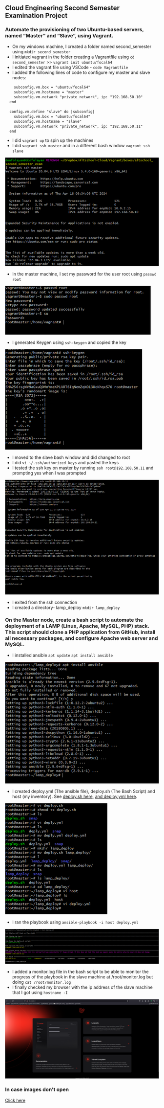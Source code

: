 ## Cloud Engineering Second Semester Examination Project

### Automate the provisioning of two Ubuntu-based servers, named “Master” and “Slave”, using Vagrant.

- On my windows machine, I created a folder named second_semester using `mkdir second_semester` 
- I initiated vagrant in the folder creating a Vagrantfile using `cd second_semester` >> `vagrant init ubuntu/focal64`
- I edited the vagrant file using VSCode - `code Vagrantfile`
- I added the following lines of code to configure my master and slave nodes:
```  config.vm.define "master" do |subconfig|
    subconfig.vm.box = "ubuntu/focal64"
    subconfig.vm.hostname = "master"
    subconfig.vm.network "private_network", ip: "192.168.50.10"
  end

  config.vm.define "slave" do |subconfig|
    subconfig.vm.box = "ubuntu/focal64"
    subconfig.vm.hostname = "slave"
    subconfig.vm.network "private_network", ip: "192.168.50.11"
  end
```
- I did `vagrant up` to spin up the machines
- I did `vagrant ssh master` and in a different bash window `vagrant ssh slave`

![SSH into master](images/vagrant_ssh_into_master.png)
- In the master machine, I set my password for the user root using `passwd root`

![Setting Root Password](images/change_to_root.png)
- I generated Keygen using `ssh-keygen` and copied the key

![SSH key generation](images/generate_keygen.png)
- I moved to the slave bash window and did changed to root
- I did `vi ~/.ssh/authorized_keys` and pasted the keys
- I tested the ssh key on master by running `ssh root@192.168.50.11` and prompting yes when I was prompted

![SSH Key test](images/test_ssh_into_slave.png)
- I exited from the ssh connection
- I created a directory- lamp_deploy `mkdir lamp_deploy`

### On the Master node, create a bash script to automate the deployment of a LAMP (Linux, Apache, MySQL, PHP) stack. This script should clone a PHP application from GitHub, install all necessary packages, and configure Apache web server and MySQL.

- I installed ansible `apt update` `apt install ansible`

![Install Ansible](images/ansible_install.png)
- I created deploy.yml (The ansible file), deploy.sh (The Bash Script) and host (my inventory). See [deploy.sh here](/lamp_deploy/deploy.sh), [and deploy.yml here](/lamp_deploy/deploy.yml).

![Creating of deploy.yml, deploy.sh and host](images/create%20deploy.png)
- I ran the playbook using `ansible-playbook -i host deploy.yml`

![YML file running](images/playbook_result.png)
- I added a monitor.log file in the bash script to be able to monitor the progress of the playbook in the slave machine at /root/monitor.log but doing `cat /root/monitor.log`
- I finally checked my browser with the ip address of the slave machine that I got using `hostname -I`

![Result](images/php_app.png)

### In case images don't open

[Click here](https://drive.google.com/drive/folders/1o5VLjjRur6005SoZqoj-3PI81vn_6ys5?usp=sharing)